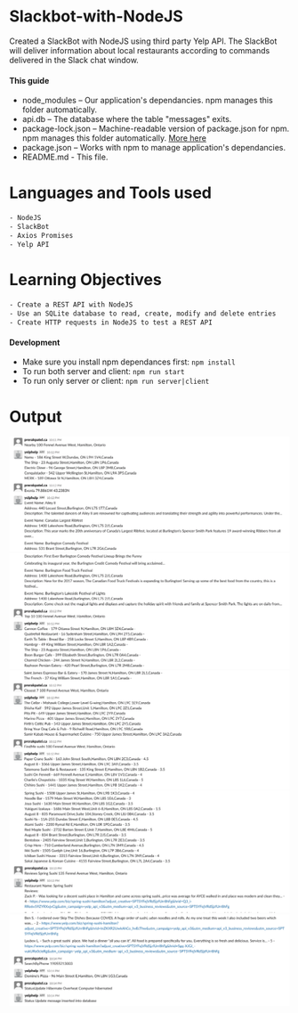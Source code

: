 # Slackbot-with-NodeJS
Created a SlackBot with NodeJS using third party Yelp API. The SlackBot will deliver information about local restaurants according to commands delivered in the Slack chat window.

#### This guide

* node_modules – Our application's dependancies. npm manages this folder automatically.
* api.db – The database where the table "messages" exits.
* package-lock.json – Machine-readable version of package.json for npm. npm manages this folder automatically. [More here](https://docs.npmjs.com/configuring-npm/package-lock-json.html#:~:text=Description,regardless%20of%20intermediate%20dependency%20updates.)
* package.json – Works with npm to manage application's dependancies.
* README.md - This file.

# Languages and Tools used
    - NodeJS
    - SlackBot
    - Axios Promises
    - Yelp API
 
 # Learning Objectives
    - Create a REST API with NodeJS
    - Use an SQLite database to read, create, modify and delete entries
    - Create HTTP requests in NodeJS to test a REST API

#### Development
* Make sure you install npm dependances first: `npm install`
* To run both server and client: `npm run start`
* To run only server or client: `npm run server|client`

# Output

![alt text](https://github.com/prerakpatelca/Slackbot-with-NodeJS/blob/master/Screen%20Shot%202021-01-03%20at%2010.29.57%20AM.png)
![alt text](https://github.com/prerakpatelca/Slackbot-with-NodeJS/blob/master/Screen%20Shot%202021-01-03%20at%2010.31.51%20AM.png)
![alt text](https://github.com/prerakpatelca/Slackbot-with-NodeJS/blob/master/Screen%20Shot%202021-01-03%20at%2010.32.15%20AM.png)
![alt text](https://github.com/prerakpatelca/Slackbot-with-NodeJS/blob/master/Screen%20Shot%202021-01-03%20at%2010.32.52%20AM.png)
![alt text](https://github.com/prerakpatelca/Slackbot-with-NodeJS/blob/master/Screen%20Shot%202021-01-03%20at%2010.33.26%20AM.png)

